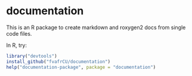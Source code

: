 # documentation
This is an R package to create markdown and roxygen2 docs from single code
files.

In R, try:

```R
library("devtools")
install_github("fvafrCU/documentation")
help("documentation-package", package = "documentation")
```
